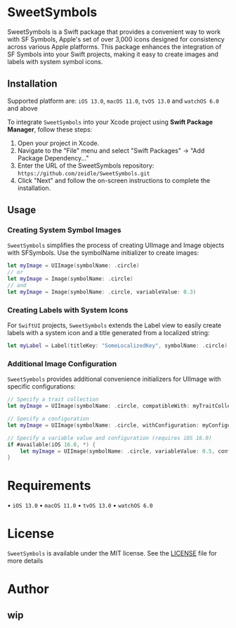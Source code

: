 # SweetSymbols

SweetSymbols is a Swift package that provides a convenient way to work with SF Symbols, Apple's set of over 3,000 icons designed for consistency across various Apple platforms. This package enhances the integration of SF Symbols into your Swift projects, making it easy to create images and labels with system symbol icons.

## Installation

Supported platform are: `iOS 13.0`, `macOS 11.0`, `tvOS 13.0` and `watchOS 6.0` and above

To integrate `SweetSymbols` into your Xcode project using **Swift Package Manager**, follow these steps:

1. Open your project in Xcode.
2. Navigate to the "File" menu and select "Swift Packages" -> "Add Package Dependency..."
3. Enter the URL of the SweetSymbols repository: `https://github.com/zeidle/SweetSymbols.git`
4. Click "Next" and follow the on-screen instructions to complete the installation.

## Usage

### Creating System Symbol Images

`SweetSymbols` simplifies the process of creating UIImage and Image objects with SFSymbols. Use the symbolName initializer to create images:

```swift
let myImage = UIImage(symbolName: .circle)
// or
let myImage = Image(symbolName: .circle)
// and
let myImage = Image(symbolName: .circle, variableValue: 0.3)
```

### Creating Labels with System Icons

For `SwiftUI` projects, `SweetSymbols` extends the Label view to easily create labels with a system icon and a title generated from a localized string:

```swift
let myLabel = Label(titleKey: "SomeLocalizedKey", symbolName: .circle)
```

### Additional Image Configuration

`SweetSymbols` provides additional convenience initializers for UIImage with specific configurations:

```swift
// Specify a trait collection
let myImage = UIImage(symbolName: .circle, compatibleWith: myTraitCollection)

// Specify a configuration
let myImage = UIImage(symbolName: .circle, withConfiguration: myConfiguration)

// Specify a variable value and configuration (requires iOS 16.0)
if #available(iOS 16.0, *) {
    let myImage = UIImage(symbolName: .circle, variableValue: 0.5, configuration: myConfiguration)
}
```

# Requirements

•   `iOS 13.0`
•   `macOS 11.0`
•   `tvOS 13.0`
•   `watchOS 6.0`

# License

`SweetSymbols` is available under the MIT license. See the [LICENSE](https://github.com/zeidle/SweetSymbols/blob/main/LICENSE) file for more details

# Author

## wip

